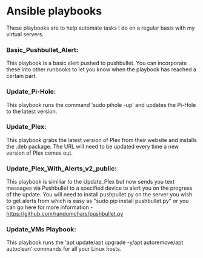 # Ansible playbooks

These playbooks are to help automate tasks I do on a regular basis with my virtual servers.

### Basic_Pushbullet_Alert:
  This playbook is a basic alert pushed to pushbullet.  You can incorporate these into other runbooks to let you know when the playbook has reached a certain part.

### Update_Pi-Hole:
  This playbook runs the command 'sudo pihole -up' and updates the Pi-Hole to the latest version.

### Update_Plex:
  This playbook grabs the latest version of Plex from their website and installs the .deb package.  The URL will need to be updated every time a new version of Plex comes out.
  
### Update_Plex_With_Alerts_v2_public:
  This playbook is similiar to the Update_Plex but now sends you text messages via Pushbullet to a specified device to alert you on the progress of the update.  You will need to install pushpullet.py on the server you wish to get alerts from which is easy as "sudo pip install pushbullet.py" or you can go here for more information - https://github.com/randomchars/pushbullet.py

### Update_VMs Playbook:
  This playbook runs the 'apt update/apt upgrade -y/apt autoremove/apt autoclean' commands for all your Linux hosts.
  

